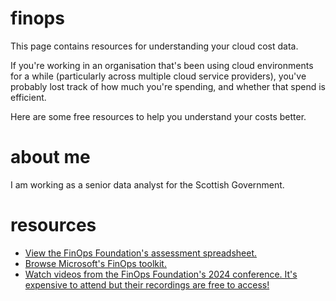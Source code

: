 # finops

This page contains resources for understanding your cloud cost data.

If you're working in an organisation that's been using cloud environments for a while (particularly across multiple cloud service providers), you've probably lost track of how much you're spending, and whether that spend is efficient. 

Here are some free resources to help you understand your costs better.

# about me

I am working as a senior data analyst for the Scottish Government.

# resources

- [View the FinOps Foundation's assessment spreadsheet.](https://docs.google.com/spreadsheets/d/1CU-NIP0vKNAJQUpsuysQUtfFUavA61A7vkE7cTdLyCY/edit?gid=2070350589#gid=2070350589)
- [Browse Microsoft's FinOps toolkit.](https://microsoft.github.io/finops-toolkit/)
- [Watch videos from the FinOps Foundation's 2024 conference. It's expensive to attend but their recordings are free to access!](https://www.youtube.com/watch?v=ERQ6hEOzihQ&list=PLUSCToibAswmIoGwT-MuclEmfnSIg6h45)
